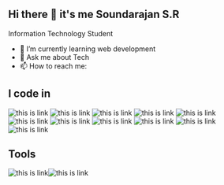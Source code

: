 ## Hi there 👋 it's me Soundarajan S.R

Information Technology Student



- 🌱 I’m currently learning web development
- 💬 Ask me about Tech
- 📫 How to reach me:
  


## I code in

 ![this is link](https://img.icons8.com/color/48/c-programming.png)  ![this is link](https://img.icons8.com/color/48/c-plus-plus-logo.png)     ![this is link](https://img.icons8.com/fluency/48/python.png) ![this is link](https://img.icons8.com/color/48/java-coffee-cup-logo.png) ![this is link](https://img.icons8.com/color/48/javascript--v1.png) ![this is link](https://img.icons8.com/color/48/html-5--v1.png) ![this is link](https://img.icons8.com/color/48/css3.png)  ![this is link](https://img.icons8.com/color/48/react-native.png)  ![this is link](https://img.icons8.com/fluency/50/node-js.png) ![this is link](https://img.icons8.com/color/48/mongodb.png)   ![this is link](https://img.icons8.com/arcade/48/sql.png)
  
## Tools
![this is link](https://img.icons8.com/color/48/figma--v1.png)![this is link](https://img.icons8.com/ios-filled/50/wordpress--v1.png)

